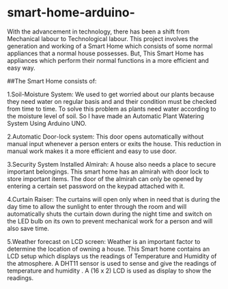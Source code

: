 # smart-home-arduino-
With the advancement in technology, there has been a shift from Mechanical labour to Technological labour. 
This project involves the generation and working of a Smart Home which consists of some normal appliances that a normal house possesses.
But,
This Smart Home has appliances which perform their 
normal functions in a more efficient and easy way.

##The Smart Home consists of:  

1.Soil-Moisture System:
We used to get worried about our plants because they need water on regular basis and and their condition must be checked from time to time.
  To solve this problem as plants need water according to the moisture level of soil. So I have made an Automatic Plant Watering System Using Arduino UNO.

2.Automatic  Door-lock system:
This door opens automatically without manual input whenever a person enters or exits the house.
This reduction in manual work makes it a more efficient and easy to use door. 

3.Security System Installed Almirah:
A house also needs a place to secure important belongings.
This smart home has an almirah with door lock to store important items.
The door of the almirah can only be opened by entering a certain set password on the keypad attached with it.

4.Curtain Raiser:
 The curtains will open only when in need that is during the day time to allow the sunlight to enter through the room and will automatically shuts the curtain down during the night time and switch on the
 LED bulb on its own to prevent mechanical work for a person and will also save time.

5.Weather forecast on LCD screen:
Weather is an important factor to determine the location of owning a house.
This Smart home contains an LCD setup which displays us the readings of Temperature and Humidity of the atmosphere.
A DHT11  sensor is used to sense and give the readings of temperature and humidity .
A  (16 x 2) LCD is used as display to show the readings. 


